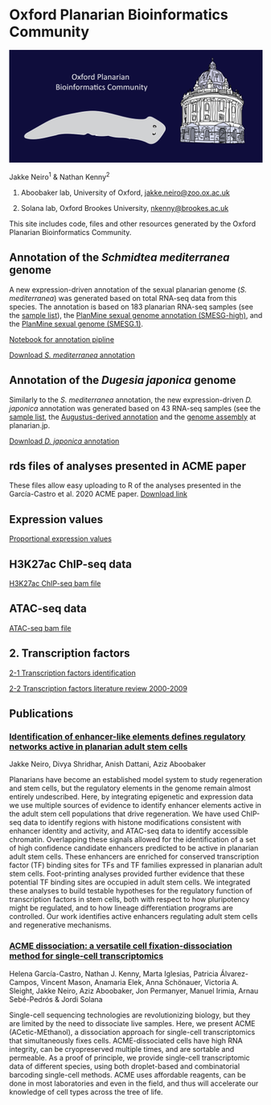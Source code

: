 # Oxford Planarian Bioinformatics Community

<img src="Asset 6OxfordPlanarian.png" alt="hi" class="inline"/>

Jakke Neiro<sup>1</sup> & Nathan Kenny<sup>2</sup>

1. Aboobaker lab, University of Oxford, <jakke.neiro@zoo.ox.ac.uk>

2. Solana lab, Oxford Brookes University, <nkenny@brookes.ac.uk>

This site includes code, files and other resources generated by the Oxford Planarian Bioinformatics Community.

## Annotation of the *Schmidtea mediterranea* genome
A new expression-driven annotation of the sexual planarian genome (*S. mediterranea*) was generated based on total RNA-seq data from this species. The annotation is based on 183 planarian RNA-seq samples (see the [sample list](https://github.com/jakke-neiro/Oxplatys/blob/gh-pages/Smed_annotation.list)), the [PlanMine sexual genome annotation (SMESG-high)](http://planmine.mpi-cbg.de/planmine/aspect.do?name=Gene%20Predictions), and the [PlanMine sexual genome (SMESG.1)](http://planmine.mpi-cbg.de/planmine/aspect.do?name=Genomes). 

[Notebook for annotation pipline](https://github.com/jakke-neiro/Oxplatys/blob/gh-pages/Annotation_Smed.ipynb)

[Download *S. mediterranea* annotation](https://github.com/jakke-neiro/Oxplatys/raw/gh-pages/Schmidtea_mediterranea_Oxford_v1.gtf.zip)

## Annotation of the *Dugesia japonica* genome
Similarly to the *S. mediterranea* annotation, the new expression-driven *D. japonica* annotation was generated based on 43 RNA-seq samples (see the [sample list](https://github.com/jakke-neiro/oxplatys/blob/gh-pages/Djap_annotation.list), the [Augustus-derived annotation](http://planarian.jp/index.html) and the [genome assembly](http://planarian.jp/index.html) at planarian.jp.  

[Download *D. japonica* annotation](https://github.com/jakke-neiro/Oxplatys/raw/gh-pages/Dugesia_japonica_Oxford_v1.gtf.zip)

## rds files of analyses presented in ACME paper
These files allow easy uploading to R of the analyses presented in the García-Castro et al. 2020 ACME paper.
[Download link](https://doi.org/10.6084/m9.figshare.13614605)

## Expression values
[Proportional expression values](https://github.com/jakke-neiro/Oxplatys/raw/gh-pages/FACS_prop.csv.gz)

## H3K27ac ChIP-seq data
[H3K27ac ChIP-seq bam file](https://drive.google.com/file/d/1IvlHBln6fEFcveq89WMXh0E9kgaF-99X/view?usp=sharing)

## ATAC-seq data
[ATAC-seq bam file](https://drive.google.com/file/d/19yd18GRDfdCMRyd1AxqG3F6nVDwxzfg6/view?usp=sharing)

## 2. Transcription factors
[2-1 Transcription factors identification](https://github.com/jakke-neiro/Oxplatys/blob/gh-pages/notebooks/2-1-Transcription-factors-identification.ipynb)

[2-2 Transcription factors literature review 2000-2009](https://github.com/jakke-neiro/Oxplatys/blob/gh-pages/notebooks/2-2-Transcription-factors-literature-2000-2009.ipynb)

## Publications
### [Identification of enhancer-like elements defines regulatory networks active in planarian adult stem cells](https://www.biorxiv.org/content/10.1101/2022.02.03.479047v1)
Jakke Neiro, Divya Shridhar, Anish Dattani, Aziz Aboobaker

Planarians have become an established model system to study regeneration and stem cells, but the regulatory elements in the genome remain almost entirely undescribed. Here, by integrating epigenetic and expression data we use multiple sources of evidence to identify enhancer elements active in the adult stem cell populations that drive regeneration. We have used ChIP-seq data to identify regions with histone modifications consistent with enhancer identity and activity, and ATAC-seq data to identify accessible chromatin. Overlapping these signals allowed for the identification of a set of high confidence candidate enhancers predicted to be active in planarian adult stem cells. These enhancers are enriched for conserved transcription factor (TF) binding sites for TFs and TF families expressed in planarian adult stem cells. Foot-printing analyses provided further evidence that these potential TF binding sites are occupied in adult stem cells. We integrated these analyses to build testable hypotheses for the regulatory function of transcription factors in stem cells, both with respect to how pluripotency might be regulated, and to how lineage differentiation programs are controlled. Our work identifies active enhancers regulating adult stem cells and regenerative mechanisms.

### [ACME dissociation: a versatile cell fixation-dissociation method for single-cell transcriptomics](https://genomebiology.biomedcentral.com/articles/10.1186/s13059-021-02302-5)
Helena García-Castro, Nathan J. Kenny, Marta Iglesias, Patricia Álvarez-Campos, Vincent Mason, Anamaria Elek, Anna Schönauer, Victoria A. Sleight, Jakke Neiro, Aziz Aboobaker, Jon Permanyer, Manuel Irimia, Arnau Sebé-Pedrós & Jordi Solana

Single-cell sequencing technologies are revolutionizing biology, but they are limited by the need to dissociate live samples. Here, we present ACME (ACetic-MEthanol), a dissociation approach for single-cell transcriptomics that simultaneously fixes cells. ACME-dissociated cells have high RNA integrity, can be cryopreserved multiple times, and are sortable and permeable. As a proof of principle, we provide single-cell transcriptomic data of different species, using both droplet-based and combinatorial barcoding single-cell methods. ACME uses affordable reagents, can be done in most laboratories and even in the field, and thus will accelerate our knowledge of cell types across the tree of life.




